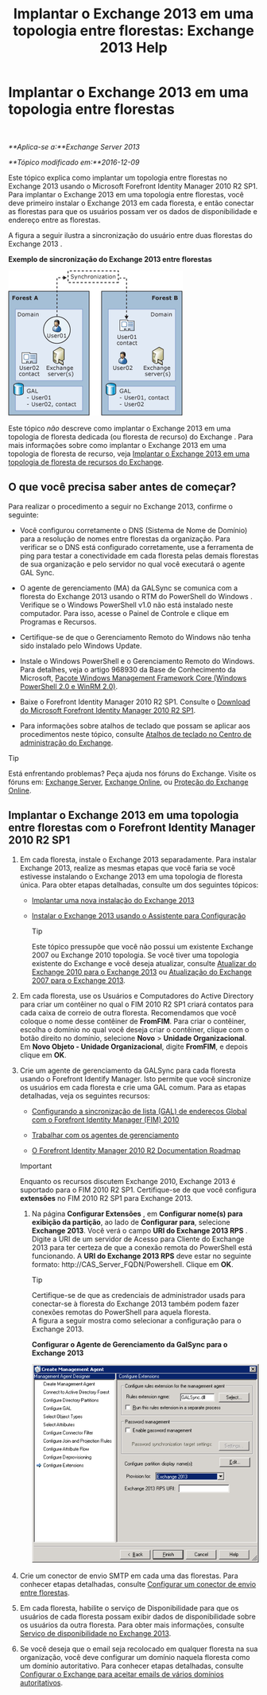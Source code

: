 ﻿---
title: 'Implantar o Exchange 2013 em uma topologia entre florestas: Exchange 2013 Help'
TOCTitle: Implantar o Exchange 2013 em uma topologia entre florestas
ms:assetid: 65be650f-d435-4f60-9ff0-5cb88a726abb
ms:mtpsurl: https://technet.microsoft.com/pt-br/library/Aa998597(v=EXCHG.150)
ms:contentKeyID: 51407867
ms.date: 05/22/2018
mtps_version: v=EXCHG.150
ms.translationtype: MT
---

# Implantar o Exchange 2013 em uma topologia entre florestas

 

_**Aplica-se a:**Exchange Server 2013_

_**Tópico modificado em:**2016-12-09_

Este tópico explica como implantar um topologia entre florestas no Exchange 2013 usando o Microsoft Forefront Identity Manager 2010 R2 SP1. Para implantar o Exchange 2013 em uma topologia entre florestas, você deve primeiro instalar o Exchange 2013 em cada floresta, e então conectar as florestas para que os usuários possam ver os dados de disponibilidade e endereço entre as florestas.

A figura a seguir ilustra a sincronização do usuário entre duas florestas do Exchange 2013 .

**Exemplo de sincronização do Exchange 2013 entre florestas**

![Exemplo de várias florestas do Exchange 2010](images/Aa998597.df0ba5dd-cb96-4542-98bd-2a425defe317(EXCHG.150).gif "Exemplo de várias florestas do Exchange 2010")

Este tópico *não* descreve como implantar o Exchange 2013 em uma topologia de floresta dedicada (ou floresta de recurso) do Exchange . Para mais informações sobre como implantar o Exchange 2013 em uma topologia de floresta de recurso, veja [Implantar o Exchange 2013 em uma topologia de floresta de recursos do Exchange](deploy-exchange-2013-in-an-exchange-resource-forest-topology-exchange-2013-help.md).

## O que você precisa saber antes de começar?

Para realizar o procedimento a seguir no Exchange 2013, confirme o seguinte:

  - Você configurou corretamente o DNS (Sistema de Nome de Domínio) para a resolução de nomes entre florestas da organização. Para verificar se o DNS está configurado corretamente, use a ferramenta de ping para testar a conectividade em cada floresta pelas demais florestas de sua organização e pelo servidor no qual você executará o agente GAL Sync.

  - O agente de gerenciamento (MA) da GALSync se comunica com a floresta do Exchange 2013 usando o RTM do PowerShell do Windows . Verifique se o Windows PowerShell v1.0 não está instalado neste computador. Para isso, acesse o Painel de Controle e clique em Programas e Recursos.

  - Certifique-se de que o Gerenciamento Remoto do Windows não tenha sido instalado pelo Windows Update.

  - Instale o Windows PowerShell e o Gerenciamento Remoto do Windows. Para detalhes, veja o artigo 968930 da Base de Conhecimento da Microsoft, [Pacote Windows Management Framework Core (Windows PowerShell 2.0 e WinRM 2.0)](http://go.microsoft.com/fwlink/p/?linkid=3052%26kbid=968930).

  - Baixe o Forefront Identity Manager 2010 R2 SP1. Consulte o [Download do Microsoft Forefront Identity Manager 2010 R2 SP1](https://go.microsoft.com/fwlink/p/?linkid=279868).

  - Para informações sobre atalhos de teclado que possam se aplicar aos procedimentos neste tópico, consulte [Atalhos de teclado no Centro de administração do Exchange](keyboard-shortcuts-in-the-exchange-admin-center-exchange-online-protection-help.md).


> [!TIP]
> Está enfrentando problemas? Peça ajuda nos fóruns do Exchange. Visite os fóruns em: <A href="https://go.microsoft.com/fwlink/p/?linkid=60612">Exchange Server</A>, <A href="https://go.microsoft.com/fwlink/p/?linkid=267542">Exchange Online</A>, ou <A href="https://go.microsoft.com/fwlink/p/?linkid=285351">Proteção do Exchange Online</A>.



## Implantar o Exchange 2013 em uma topologia entre florestas com o Forefront Identity Manager 2010 R2 SP1

1.  Em cada floresta, instale o Exchange 2013 separadamente. Para instalar Exchange 2013, realize as mesmas etapas que você faria se você estivesse instalando o Exchange 2013 em uma topologia de floresta única. Para obter etapas detalhadas, consulte um dos seguintes tópicos:
    
      - [Implantar uma nova instalação do Exchange 2013](deploy-a-new-installation-of-exchange-2013-exchange-2013-help.md)
    
      - [Instalar o Exchange 2013 usando o Assistente para Configuração](install-exchange-2013-using-the-setup-wizard-exchange-2013-help.md)
        

        > [!TIP]
        > Este tópico pressupõe que você não possui um existente Exchange 2007 ou Exchange 2010 topologia. Se você tiver uma topologia existente do Exchange e você deseja atualizar, consulte <A href="upgrade-from-exchange-2010-to-exchange-2013-exchange-2013-help.md">Atualizar do Exchange 2010 para o Exchange 2013</A> ou <A href="upgrade-from-exchange-2007-to-exchange-2013-exchange-2013-help.md">Atualização do Exchange 2007 para o Exchange 2013</A>.



2.  Em cada floresta, use os Usuários e Computadores do Active Directory para criar um contêiner no qual o FIM 2010 R2 SP1 criará contatos para cada caixa de correio de outra floresta. Recomendamos que você coloque o nome desse contêiner de **FromFIM**. Para criar o contêiner, escolha o domínio no qual você deseja criar o contêiner, clique com o botão direito no domínio, selecione **Novo** \> **Unidade Organizacional**. Em **Novo Objeto - Unidade Organizacional**, digite **FromFIM**, e depois clique em **OK**.

3.  Crie um agente de gerenciamento da GALSync para cada floresta usando o Forefront Identify Manager. Isto permite que você sincronize os usuários em cada floresta e crie uma GAL comum. Para as etapas detalhadas, veja os seguintes recursos:
    
      - [Configurando a sincronização de lista (GAL) de endereços Global com o Forefront Identity Manager (FIM) 2010](https://go.microsoft.com/fwlink/p/?linkid=279869)
    
      - [Trabalhar com os agentes de gerenciamento](https://go.microsoft.com/fwlink/p/?linkid=279870)
    
      - [O Forefront Identity Manager 2010 R2 Documentation Roadmap](https://go.microsoft.com/fwlink/p/?linkid=279871)
    

    > [!IMPORTANT]
    > Enquanto os recursos discutem Exchange 2010, Exchange 2013 é suportado para o FIM 2010 R2 SP1. Certifique-se de que você configura <STRONG>extensões</STRONG> no FIM 2010 R2 SP1 para Exchange 2013.

    
    1.  Na página **Configurar Extensões** , em **Configurar nome(s) para exibição da partição**, ao lado de **Configurar para**, selecione **Exchange 2013**. Você verá o campo **URI do Exchange 2013 RPS** . Digite a URI de um servidor de Acesso para Cliente do Exchange 2013 para ter certeza de que a conexão remota do PowerShell está funcionando. A **URI do Exchange 2013 RPS** deve estar no seguinte formato: http://CAS\_Server\_FQDN/Powershell. Clique em **OK**.
        

        > [!TIP]
        > Certifique-se de que as credenciais de administrador usads para conectar-se à floresta do Exchange 2013 também podem fazer conexões remotas do PowerShell para aquela floresta.<BR>A figura a seguir mostra como selecionar a configuração para o Exchange 2013.

        
        **Configurar o Agente de Gerenciamento da GalSync para o Exchange 2013**
        
        ![Provisionamento do Agente de Gerenciamento do Exchange 2010](images/Aa998597.8f403cda-e5e4-4edf-887f-c1ed46cee3f5(EXCHG.150).gif "Provisionamento do Agente de Gerenciamento do Exchange 2010")  

4.  Crie um conector de envio SMTP em cada uma das florestas. Para conhecer etapas detalhadas, consulte [Configurar um conector de envio entre florestas](configure-a-cross-forest-send-connector-exchange-2013-help.md).

5.  Em cada floresta, habilite o serviço de Disponibilidade para que os usuários de cada floresta possam exibir dados de disponibilidade sobre os usuários da outra floresta. Para obter mais informações, consulte [Serviço de disponibilidade no Exchange 2013](availability-service-in-exchange-2013-exchange-2013-help.md).

6.  Se você deseja que o email seja recolocado em qualquer floresta na sua organização, você deve configurar um domínio naquela floresta como um domínio autoritativo. Para conhecer etapas detalhadas, consulte [Configurar o Exchange para aceitar emails de vários domínios autoritativos](configure-exchange-to-accept-mail-for-multiple-authoritative-domains-exchange-2013-help.md).

